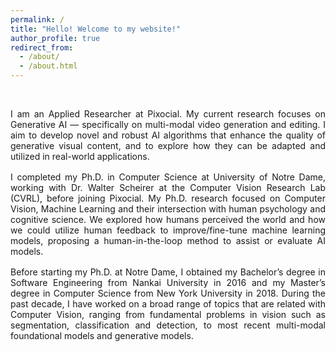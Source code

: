 ```yaml
---
permalink: /
title: "Hello! Welcome to my website!"
author_profile: true
redirect_from: 
  - /about/
  - /about.html
---
```

&nbsp;

<div style="text-align: justify; margin-bottom: 16px;">
I am an Applied Researcher at Pixocial. My current research focuses on Generative AI — specifically on multi-modal video generation and editing. 
I aim to develop novel and robust AI algorithms that enhance the quality of generative visual content,
and to explore how they can be adapted and utilized in real-world applications.
</div>


<div style="text-align: justify; margin-bottom: 16px;">
I completed my Ph.D. in Computer Science at University of Notre Dame, working with Dr. Walter Scheirer at the Computer Vision Research Lab (CVRL),
before joining Pixocial.
My Ph.D. research focused on Computer Vision, Machine Learning and their intersection with human psychology and cognitive science. 
We explored how humans perceived the world and how we could utilize human feedback to improve/fine-tune machine learning models, 
proposing a human-in-the-loop method to assist or evaluate AI models.
</div>


<div style="text-align: justify; margin-bottom: 16px;">
Before starting my Ph.D. at Notre Dame, I obtained my Bachelor’s degree in Software Engineering from Nankai University in 2016 
and my Master’s degree in Computer Science from New York University in 2018. 
During the past decade, I have worked on a broad range of topics that are related with Computer Vision, 
ranging from fundamental problems in vision such as segmentation, classification and detection, 
to most recent multi-modal foundational models and generative models.
</div>